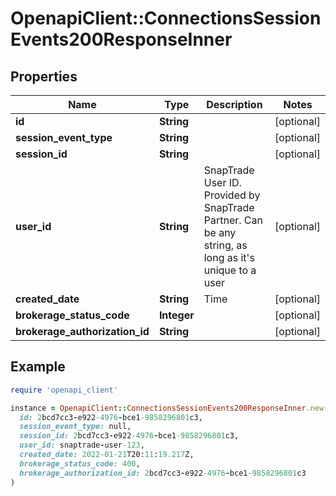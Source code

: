 # OpenapiClient::ConnectionsSessionEvents200ResponseInner

## Properties

| Name | Type | Description | Notes |
| ---- | ---- | ----------- | ----- |
| **id** | **String** |  | [optional] |
| **session_event_type** | **String** |  | [optional] |
| **session_id** | **String** |  | [optional] |
| **user_id** | **String** | SnapTrade User ID. Provided by SnapTrade Partner. Can be any string, as long as it&#39;s unique to a user | [optional] |
| **created_date** | **String** | Time | [optional] |
| **brokerage_status_code** | **Integer** |  | [optional] |
| **brokerage_authorization_id** | **String** |  | [optional] |

## Example

```ruby
require 'openapi_client'

instance = OpenapiClient::ConnectionsSessionEvents200ResponseInner.new(
  id: 2bcd7cc3-e922-4976-bce1-9858296801c3,
  session_event_type: null,
  session_id: 2bcd7cc3-e922-4976-bce1-9858296801c3,
  user_id: snaptrade-user-123,
  created_date: 2022-01-21T20:11:19.217Z,
  brokerage_status_code: 400,
  brokerage_authorization_id: 2bcd7cc3-e922-4976-bce1-9858296801c3
)
```

